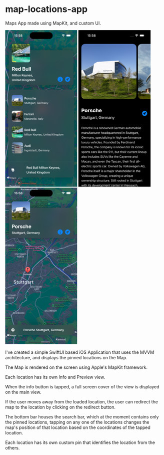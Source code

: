 # map-locations-app
Maps App made using MapKit, and custom UI.

<img src="images/image-1.png" height="500px">
<img src="images/image-2.png" height="500px">
<img src="images/image-3.png" height="500px">

I've created a simple SwiftUI based iOS Application that uses the MVVM architecture, and displays the pinned locations on the Map. 

The Map is rendered on the screen using Apple's MapKit framework.

Each location has its own Info and Preview view.

When the info button is tapped, a full screen cover of the view is displayed on the main view.

If the user moves away from the loaded location, the user can redirect the map to the location by clicking on the redirect button.

The bottom bar houses the search bar, which at the moment contains only the pinned locations, tapping on any one of the locations changes the map's position of that location based on the coordinates of the tapped location.

Each location has its own custom pin that identifies the location from the others.
